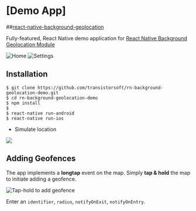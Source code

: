 # [Demo App]
##[react-native-background-geolocation](http://transistorsoft.github.io/react-native-background-geolocation/)

Fully-featured, React Native demo application for [React Native Background Geolocation Module](http://transistorsoft.github.io/react-native-background-geolocation/)

![Home](https://dl.dropboxusercontent.com/u/2319755/cordova-background-geolocaiton/screenshot-iphone5-geofences-framed-README.png)
![Settings](https://dl.dropboxusercontent.com/u/2319755/cordova-background-geolocaiton/screenshot-iphone5-settings-framed-README.png)

## Installation

```
$ git clone https://github.com/transistorsoft/rn-background-geolocation-demo.git
$ cd rn-background-geolocation-demo
$ npm install
$
$ react-native run-android
$ react-native run-ios
```


- Simulate location 

![](https://dl.dropboxusercontent.com/u/2319755/react-native-background-geolocation-demo/simulate-location.png)

## Adding Geofences

The app implements a **longtap** event on the map.  Simply **tap & hold** the map to initiate adding a geofence.

![Tap-hold to add geofence](https://www.dropbox.com/s/9qif3rvznwkbphd/Screenshot%202015-06-06%2017.12.41.png?dl=1)

Enter an `identifier`, `radius`, `notifyOnExit`, `notifyOnEntry`.



